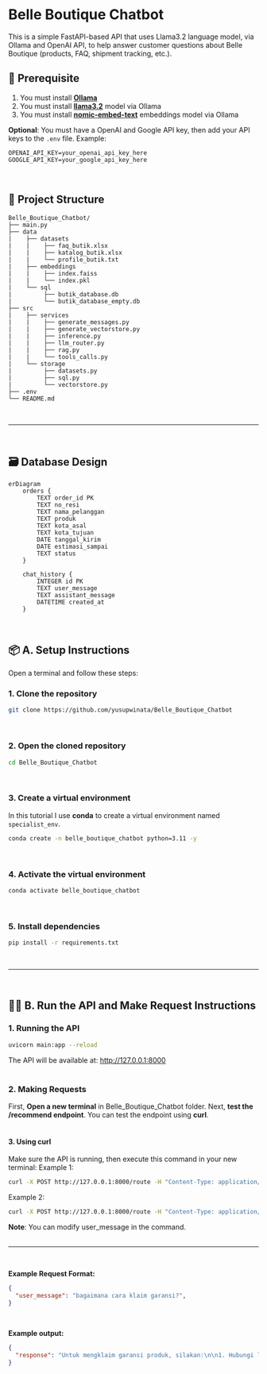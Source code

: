 # Belle Boutique Chatbot
 This is a simple FastAPI-based API that uses Llama3.2 language model, via Ollama and OpenAI API, to help answer customer questions about Belle Boutique (products, FAQ, shipment tracking, etc.).
<br>

## 🔑 Prerequisite
1. You must install [**Ollama**](https://ollama.com/)
2. You must install [**llama3.2**](https://ollama.com/library/llama3.2) model via Ollama
3. You must install [**nomic-embed-text**](https://ollama.com/library/nomic-embed-text) embeddings model via Ollama

**Optional**:
You must have a OpenAI and Google API key, then add your API keys to the `.env` file. Example:
```text
OPENAI_API_KEY=your_openai_api_key_here
GOOGLE_API_KEY=your_google_api_key_here
```
<br>

## 📁 Project Structure
```text
Belle_Boutique_Chatbot/
├── main.py
├── data
|    ├── datasets
|    |    ├── faq_butik.xlsx
|    |    ├── katalog_butik.xlsx
|    |    └── profile_butik.txt
|    ├── embeddings
|    |    ├── index.faiss
|    |    └── index.pkl
|    └── sql
|         ├── butik_database.db
|         └── butik_database_empty.db
├── src
|    ├── services
|    |    ├── generate_messages.py
|    |    ├── generate_vectorstore.py
|    |    ├── inference.py
|    |    ├── llm_router.py
|    |    ├── rag.py
|    |    └── tools_calls.py
|    └── storage
|         ├── datasets.py
|         ├── sql.py
|         └── vectorstore.py
├── .env
└── README.md
```
<br>

---
<br>

## 🗃️ Database Design
```text
erDiagram
    orders {
        TEXT order_id PK
        TEXT no_resi
        TEXT nama_pelanggan
        TEXT produk
        TEXT kota_asal
        TEXT kota_tujuan
        DATE tanggal_kirim
        DATE estimasi_sampai
        TEXT status
    }

    chat_history {
        INTEGER id PK
        TEXT user_message
        TEXT assistant_message
        DATETIME created_at
    }
```
</br>

## 📦 A. Setup Instructions
Open a terminal and follow these steps:
<br>

### 1. Clone the repository
```bash
git clone https://github.com/yusupwinata/Belle_Boutique_Chatbot
```
<br>

### 2. Open the cloned repository
```bash
cd Belle_Boutique_Chatbot
```
<br>

### 3. Create a virtual environment
In this tutorial I use **conda** to create a virtual environment named `specialist_env`.
```bash
conda create -n belle_boutique_chatbot python=3.11 -y
```
<br>

### 4. Activate the virtual environment
```bash
conda activate belle_boutique_chatbot
```
<br>

### 5. Install dependencies
```bash
pip install -r requirements.txt
```
<br>

---
<br>

## 🏃‍♂️ B. Run the API and Make Request Instructions
### 1. Running the API
```bash
uvicorn main:app --reload
```
The API will be available at:
http://127.0.0.1:8000
<br>
<br>

### 2. Making Requests
First, **Open a new terminal** in Belle_Boutique_Chatbot folder. Next, **test the /recommend endpoint**. You can test the endpoint using **curl**.
<br>
<br>

#### 3. Using curl
Make sure the API is running, then execute this command in your new terminal:
Example 1:
```bash
curl -X POST http://127.0.0.1:8000/route -H "Content-Type: application/json" -d "{\"user_message\":\"bagaimana cara klaim garansi?\"}"
```

Example 2:
```bash
curl -X POST http://127.0.0.1:8000/route -H "Content-Type: application/json" -d "{\"user_message\":\"cek resi RESI00008ID?\"}"
```
**Note**: You can modify user_message in the command.
<br>
<br>

---
<br>

**Example Request Format:**
```json
{
  "user_message": "bagaimana cara klaim garansi?",
}
```
<br>

**Example output:**
```json
{
  "response": "Untuk mengklaim garansi produk, silakan:\n\n1. Hubungi layanan pelanggan kami dalam waktu maksimal 7 hari setelah barang diterima.\n2. Sertakan bukti foto/video dan nomor pesanan untuk memproses klaim garansi."
}
```

